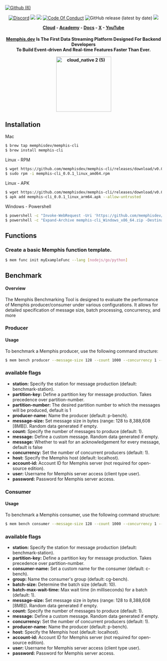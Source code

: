 [![Github (6)](https://github.com/memphisdev/memphis/assets/107035359/bc2feafc-946c-4569-ab8d-836bc0181890)](https://www.functions.memphis.dev/)
<p align="center">
<a href="https://memphis.dev/discord"><img src="https://img.shields.io/discord/963333392844328961?color=6557ff&label=discord" alt="Discord"></a>
<a href="https://github.com/memphisdev/memphis/issues?q=is%3Aissue+is%3Aclosed"><img src="https://img.shields.io/github/issues-closed/memphisdev/memphis?color=6557ff"></a> 
  <img src="https://img.shields.io/npm/dw/memphis-dev?color=ffc633&label=installations">
<a href="https://github.com/memphisdev/memphis/blob/master/CODE_OF_CONDUCT.md"><img src="https://img.shields.io/badge/Code%20of%20Conduct-v1.0-ff69b4.svg?color=ffc633" alt="Code Of Conduct"></a> 
<img alt="GitHub release (latest by date)" src="https://img.shields.io/github/v/release/memphisdev/memphis?color=61dfc6">
<img src="https://img.shields.io/github/last-commit/memphisdev/memphis?color=61dfc6&label=last%20commit">
</p>

 <b><p align="center">
  <a href="https://memphis.dev/pricing/">Cloud</a> - <a href="github.com/memphisdev/memphis-dev-academy">Academy</a> - <a href="https://memphis.dev/docs/">Docs</a> - <a href="https://twitter.com/Memphis_Dev">X</a> - <a href="https://www.youtube.com/channel/UCVdMDLCSxXOqtgrBaRUHKKg">YouTube</a>
</p></b>

<div align="center">

  <h4>

**[Memphis.dev](https://memphis.dev)** Is The First Data Streaming Platform Designed For Backend Developers<br>
To Build Event-driven And Real-time Features Faster Than Ever.<br>

<img width="177" alt="cloud_native 2 (5)" src="https://github.com/memphisdev/memphis/assets/107035359/a20ea11c-d509-42bb-a46c-e388c8424101">

  </h4>
  
</div>

## Installation
Mac
```sh
$ brew tap memphisdev/memphis-cli
$ brew install memphis-cli
```

Linux - RPM
```sh
$ wget https://github.com/memphisdev/memphis-cli/releases/download/v0.0.1/memphis-cli_0.0.1_linux_amd64.rpm
$ sudo rpm -i memphis-cli_0.0.1_linux_amd64.rpm
```

Linux - APK
```sh
$ wget https://github.com/memphisdev/memphis-cli/releases/download/v0.0.1/memphis-cli_0.0.1_linux_arm64.apk
$ apk add memphis-cli_0.0.1_linux_arm64.apk --allow-untrusted
```

Windows - Powershell
```sh
$ powershell -c "Invoke-WebRequest -Uri 'https://github.com/memphisdev/memphis-cli/releases/latest/download/memphis-cli_Windows_x86_64.zip'  -OutFile './memphis-cli_Windows_x86_64.zip'"
$ powershell -c "Expand-Archive memphis-cli_Windows_x86_64.zip -DestinationPath memphis-cli -Force"
```

## Functions
### Create a basic Memphis function template.
```sh
$ mem func init myExampleFunc --lang [nodejs/go/python]
```

## Benchmark
#### Overview
The Memphis Benchmarking Tool is designed to evaluate the performance of Memphis producer/consumer under various configurations. It allows for detailed specification of message size, batch processing, concurrency, and more

### Producer
#### Usage
To benchmark a Memphis producer, use the following command structure:
```sh
$ mem bench producer --message-size 128 --count 1000 --concurrency 1 --host <host> --account-id <account-id(not needed for open-source)> --user <client type user> --password <password>
```

### available flags
- **station:** Specify the station for message production (default: benchmark-station).
- **partition-key:** Define a partition key for message production. Takes precedence over partition-number.
- **partition-number:** The desired partition number to which the messages will be produced, default is 1
- **producer-name:** Name the producer (default: p-bench).
- **message-size:** Set message size in bytes (range: 128 to 8,388,608 [8MB]). Random data generated if empty.
- **count:** Specify the number of messages to produce (default: 1).
- **message:** Define a custom message. Random data generated if empty.
- **message:** Whether to wait for an acknowledgement for every message, default is false
- **concurrency:** Set the number of concurrent producers (default: 1).
- **host:** Specify the Memphis host (default: localhost).
- **account-id:** Account ID for Memphis server (not required for open-source edition).
- **user:** Username for Memphis server access (client type user).
- **password:** Password for Memphis server access.


### Consumer
#### Usage
To benchmark a Memphis consumer, use the following command structure:
```sh
$ mem bench consumer --message-size 128 --count 1000 --concurrency 1 --batch-size 50 --host <host> --account-id <account-id(not needed for open-source)> --user <client type user> --password <password>
```

### available flags
- **station:** Specify the station for message production (default: benchmark-station).
- **partition-key:** Define a partition key for message production. Takes precedence over partition-number.
- **consumer-name:** Set a custom name for the consumer (default: c-bench).
- **group:** Name the consumer's group (default: cg-bench).
- **batch-size:** Determine the batch size (default: 10).
- **batch-max-wait-time:** Max wait time (in milliseconds) for a batch (default: 1).
- **message-size:** Set message size in bytes (range: 128 to 8,388,608 [8MB]). Random data generated if empty.
- **count:** Specify the number of messages to produce (default: 1).
- **message:** Define a custom message. Random data generated if empty.
- **concurrency:** Set the number of concurrent producers (default: 1).
- **producer-name:** Name the producer (default: p-bench).
- **host:** Specify the Memphis host (default: localhost).
- **account-id:** Account ID for Memphis server (not required for open-source edition).
- **user:** Username for Memphis server access (client type user).
- **password:** Password for Memphis server access.